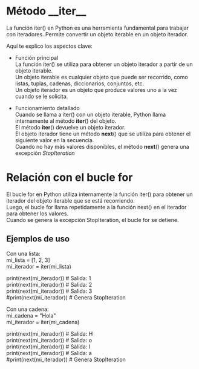 # Método \_\_iter__

La función iter() en Python es una herramienta fundamental para trabajar con iteradores. Permite convertir un objeto iterable en un objeto iterador.  

Aquí te explico los aspectos clave:
- Función principal  
La función iter() se utiliza para obtener un objeto iterador a partir de un objeto iterable.  
Un objeto iterable es cualquier objeto que puede ser recorrido, como listas, tuplas, cadenas, diccionarios, conjuntos, etc.  
Un objeto iterador es un objeto que produce valores uno a la vez cuando se le solicita.  

- Funcionamiento detallado  
Cuando se llama a iter() con un objeto iterable, Python llama internamente al método __iter__() del objeto.  
El método __iter__() devuelve un objeto iterador.  
El objeto iterador tiene un método __next__() que se utiliza para obtener el siguiente valor en la secuencia.  
Cuando no hay más valores disponibles, el método __next__() genera una excepción *StopIteration*  

# Relación con el bucle for

El bucle for en Python utiliza internamente la función iter() para obtener un iterador del objeto iterable que se está recorriendo.  
Luego, el bucle for llama repetidamente a la función next() en el iterador para obtener los valores.  
Cuando se genera la excepción StopIteration, el bucle for se detiene.  

## Ejemplos de uso

Con una lista:  
mi_lista = [1, 2, 3]  
mi_iterador = iter(mi_lista)  

print(next(mi_iterador))  # Salida: 1  
print(next(mi_iterador))  # Salida: 2  
print(next(mi_iterador))  # Salida: 3  
#print(next(mi_iterador))  # Genera StopIteration  

Con una cadena:  
mi_cadena = "Hola"  
mi_iterador = iter(mi_cadena)  

print(next(mi_iterador))  # Salida: H  
print(next(mi_iterador))  # Salida: o  
print(next(mi_iterador))  # Salida: l  
print(next(mi_iterador))  # Salida: a  
#print(next(mi_iterador)) # Genera StopIteration  

